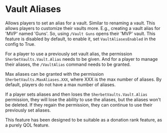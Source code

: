 # Vault Aliases
Allows players to set an alias for a vault. Similar to renaming a vault.
This allows players to customize their vaults more.
E.g., creating a vault alias for 'MVP' named 'Guns'. So, using `/Vault Guns` opens their 'MVP' vault.
This feature is disabled by default, to enable it, set `VaultAliasesEnabled` in the config to True.

For a player to use a previously set vault alias, the permission `SherbetVaults.Vault.Alias` needs to be given. And for a player to manage their aliases, the `/VaultAlias` command needs to be granted.

Max aliases can be granted with the permission `SherbetVaults.MaxAliases.XXX`, where XXX is the max number of aliases. By default, players do not have a max number of aliases.  

If a player sets aliases and then loses the `SherbetVaults.Vault.Alias` permission, they will lose the ability to use the aliases, but the aliases won't be deleted. If they regain the permission, they can continue to use their previously set aliases.

This feature has been designed to be suitable as a donation rank feature, as a purely QOL feature.